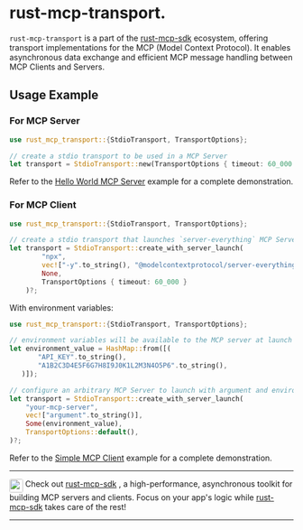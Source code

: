 # rust-mcp-transport.

`rust-mcp-transport` is a part of the [rust-mcp-sdk](https://crates.io/crates/rust-mcp-sdk) ecosystem, offering transport implementations for the MCP (Model Context Protocol). It enables asynchronous data exchange and efficient MCP message handling between MCP Clients and Servers.

## Usage Example

### For MCP Server

```rust
use rust_mcp_transport::{StdioTransport, TransportOptions};

// create a stdio transport to be used in a MCP Server
let transport = StdioTransport::new(TransportOptions { timeout: 60_000 })?;

```

Refer to the [Hello World MCP Server](https://github.com/rust-mcp-stack/rust-mcp-sdk/tree/main/examples/hello-world-mcp-server-stdio) example for a complete demonstration.

### For MCP Client

```rust
use rust_mcp_transport::{StdioTransport, TransportOptions};

// create a stdio transport that launches `server-everything` MCP Server
let transport = StdioTransport::create_with_server_launch(
        "npx",
        vec!["-y".to_string(), "@modelcontextprotocol/server-everything"],
        None,
        TransportOptions { timeout: 60_000 }
    )?;

```

With environment variables:

```rust
use rust_mcp_transport::{StdioTransport, TransportOptions};

// environment variables will be available to the MCP server at launch time
let environment_value = HashMap::from([(
       "API_KEY".to_string(),
       "A1B2C3D4E5F6G7H8I9J0K1L2M3N4O5P6".to_string(),
   )]);

// configure an arbitrary MCP Server to launch with argument and environment variables
let transport = StdioTransport::create_with_server_launch(
    "your-mcp-server",
    vec!["argument".to_string()],
    Some(environment_value),
    TransportOptions::default(),
)?;
```

Refer to the [Simple MCP Client](https://github.com/rust-mcp-stack/rust-mcp-sdk/tree/main/examples/simple-mcp-client-stdio) example for a complete demonstration.

---

<img align="top" src="assets/rust-mcp-stack-icon.png" width="24" style="border-radius:0.2rem;"> Check out [rust-mcp-sdk](https://crates.io/crates/rust-mcp-sdk) , a high-performance, asynchronous toolkit for building MCP servers and clients. Focus on your app's logic while [rust-mcp-sdk](https://crates.io/crates/rust-mcp-sdk) takes care of the rest!

---
